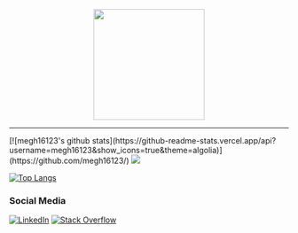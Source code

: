 <div id="header" align="center">
  <img src="https://media.giphy.com/media/i4MAH84pqe2m2aVojc/giphy.gif" width="200" height="200"/>
</div>
<hr>
[![megh16123's github stats](https://github-readme-stats.vercel.app/api?username=megh16123&show_icons=true&theme=algolia)](https://github.com/megh16123/) 


<img src="https://github-readme-streak-stats.herokuapp.com/?user=megh16123&count_private=true&include_all_commits=true&&theme=algolia"/>



[![Top Langs](https://github-readme-stats.vercel.app/api/top-langs/?username=megh16123&layout=demo&theme=algolia)](https://github.com/anuraghazra/github-readme-stats)

### Social Media
[![LinkedIn](https://img.shields.io/badge/linkedin-%230077B5.svg?style=for-the-badge&logo=linkedin&logoColor=white)](https://www.linkedin.com/in/meghansh-tyagi/) [![Stack Overflow](https://img.shields.io/badge/-Stackoverflow-FE7A16?style=for-the-badge&logo=stack-overflow&logoColor=white)](https://stackoverflow.com/users/12089526/snoopycoder)
